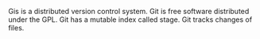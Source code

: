 Gis is a distributed version control system.
Git is free software distributed under the GPL.
Git has a mutable index called stage.
Git tracks changes of files.
